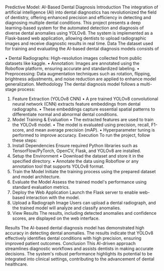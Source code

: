 Predictive Model: AI-Based Dental Diagnosis
Introduction
The integration of artificial intelligence (AI) into dental diagnostics has revolutionized the field of dentistry, offering enhanced precision and efficiency in detecting and diagnosing multiple dental conditions. This project presents a deep learning-based system for the automated detection and diagnosis of diverse dental anomalies using YOLOv8. The system is implemented as a Flask-based web application, allowing dentists to upload radiographic images and receive diagnostic results in real time.
Data
The dataset used for training and evaluating the AI-based dental diagnosis models consists of


•	Dental Radiographs: High-resolution images collected from public datasets like kaggle.
•	Annotation: Images are annotated using the Roboflow platform, ensuring accurate and standardized labeling.
•	Preprocessing: Data augmentation techniques such as rotation, flipping, brightness adjustments, and noise reduction are applied to enhance model generalization.
Methodology
The dental diagnosis model follows a multi-stage process:
1. Feature Extraction (YOLOv8 CNN)
•	A pre trained YOLOv8 convolutional neural network (CNN) extracts feature embeddings from dental radiographs.
•	These embeddings capture essential spatial patterns to differentiate normal and abnormal dental conditions.
2. Model Training & Evaluation
•	The extracted features are used to train the YOLOv8 model.
•	The model is evaluated using precision, recall, F1-score, and mean average precision (mAP).
•	Hyperparameter tuning is performed to improve accuracy.
Execution
To run the project, follow these steps:
1. Install Dependencies
Ensure required Python libraries such as TensorFlow/PyTorch, OpenCV, Flask, and YOLOv8 are installed.
2. Setup the Environment
•	Download the dataset and store it in the specified directory.
•	Annotate the data using Roboflow or any annotation tool that supports YOLOv8 format.
3. Train the Model
Initiate the training process using the prepared dataset and model architecture.
4. Evaluate the Model
Assess the trained model's performance using standard evaluation metrics.
5. Deploy the Web Application
Launch the Flask server to enable web-based interaction with the model.
6. Upload a Radiograph Image
Users can upload a dental radiograph, and the trained model will analyze and classify anomalies.
7. View Results
The results, including detected anomalies and confidence scores, are displayed on the web interface.
 
Results
The AI-based dental diagnosis model has demonstrated high accuracy in detecting dental anomalies. The results indicate that YOLOv8 effectively identifies dental conditions with high precision, ensuring improved patient outcomes.
Conclusion
This AI-driven approach streamlines diagnostic workflows and assists dentists in making accurate decisions. The system's robust performance highlights its potential to be integrated into clinical settings, contributing to the advancement of dental healthcare.



